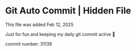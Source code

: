 # Git Auto Commit | Hidden File

This file was added Feb 12, 2025

Just for fun and keeping my daily git commit active 🤪

commit number: 31139
